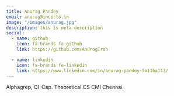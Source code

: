```yaml
---
title: Anurag Pandey
email: anurag@incerto.in
image: "/images/anurag.jpg"
description: this is meta description
social:
  - name: github
    icon: fa-brands fa-github
    link: https://github.com/AnuragIroh

  - name: linkedin
    icon: fa-brands fa-linkedin
    link: https://www.linkedin.com/in/anurag-pandey-5a11ba113/
---
```


Alphagrep, QI-Cap. 
Theoretical CS CMI Chennai.

